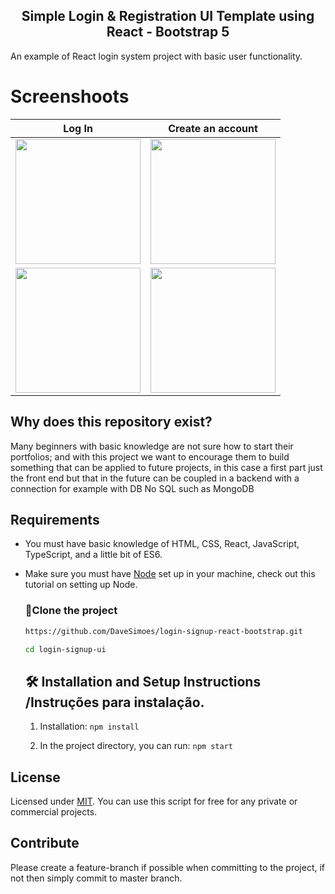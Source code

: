 
<h2 align="center">Simple Login & Registration UI Template using React - Bootstrap 5</h2>
An example of React login system project with basic user functionality.


# Screenshoots
| Log In | Create an account |
| -------|--------------|
| <img src="./signin.png" width="200"> | <img src="./signup.png" width="200"> | <img src="./Homepage.png" width="200"> | 
<img src="./addcontact.png" width="200"> | <img src="./contactlist.png" width="200"> |


## Why does this repository exist?
Many beginners with basic knowledge are not sure how to start their portfolios; and with this project we want to encourage them to build something that can be applied to future projects, in this case a first part just the front end but that in the future can be coupled in a backend with a connection for example with DB No SQL such as MongoDB


## Requirements
- You must have basic knowledge of HTML, CSS, React, JavaScript, TypeScript, and a little bit of ES6. 
- Make sure you must have [Node](https://nodejs.org/pt-br) set up in your machine, check out this tutorial on setting up Node.

  

   ### 🚀Clone the project
  ```bash
  https://github.com/DaveSimoes/login-signup-react-bootstrap.git
   ```
   ```bash
  cd login-signup-ui
   ```
  


  ## 🛠 Installation and Setup Instructions /Instruções para instalação.
  
  1. Installation: `npm install`

  2. In the project directory, you can run: `npm start`
     

 ## License

Licensed under [MIT](http://www.opensource.org/licenses/mit-license.php). You can use this script for free for any
private or commercial projects.

## Contribute

Please create a feature-branch if possible when committing to the project, if not then simply commit to master branch.
